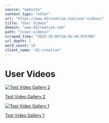 ```yaml
---
source: "website"
content_type: "other"
url: "https://www.d2creative.com/user-videos/"
title: "User Videos"
domain: "www.d2creative.com"
path: "/user-videos/"
scraped_time: "2025-10-04T18:56:40.975786"
url_depth: 1
word_count: 19
client_name: "d2-creative"
---
```


# User Videos

[![Test Video Gallery 2](https://www.d2creative.com/wp-content/uploads/2024/07/blog-thumb-mkt-challenges@2x1-263x300.webp)](https://www.d2creative.com/video/test-video-gallery-2/)

[Test Video Gallery 2](https://www.d2creative.com/video/test-video-gallery-2/)

[![Test Video Gallery 1](https://www.d2creative.com/wp-content/uploads/2024/09/blog-thumb-d2-holiday-calendar-2025@2x-263x300.jpg)](https://www.d2creative.com/video/test-video-gallery-1/)

[Test Video Gallery 1](https://www.d2creative.com/video/test-video-gallery-1/)